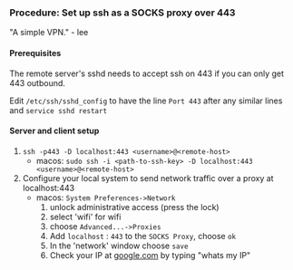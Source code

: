 ### Procedure: Set up ssh as a SOCKS proxy over 443

"A simple VPN." - lee


#### Prerequisites

The remote server's sshd needs to accept ssh on 443 if you can only get 443 outbound.

Edit `/etc/ssh/sshd_config` to have the line `Port 443` after any similar lines and `service sshd restart`


#### Server and client setup

1. `ssh -p443 -D localhost:443 <username>@<remote-host>`
    - macos: `sudo ssh -i <path-to-ssh-key> -D localhost:443 <username>@<remote-host>`
2. Configure your local system to send network traffic over a proxy at localhost:443
    - macos: `System Preferences->Network`
        1. unlock administrative access (press the lock)
        2. select 'wifi' for wifi 
        3. choose `Advanced...->Proxies`
        4. Add `localhost` : `443` to the `SOCKS Proxy`, choose `ok`
        5. In the 'network' window choose `save`
        6. Check your IP at [google.com](google.com) by typing "whats my IP"


